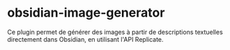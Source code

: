 # obsidian-image-generator
Ce plugin permet de générer des images à partir de descriptions textuelles directement dans Obsidian, en utilisant l'API Replicate.
